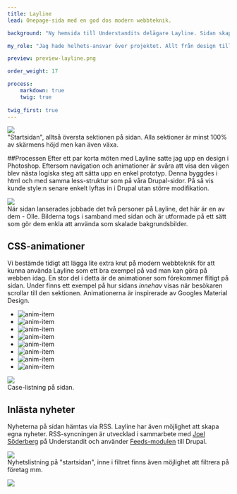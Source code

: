 ```yaml
---
title: Layline
lead: Onepage-sida med en god dos modern webbteknik.

background: "Ny hemsida till Understandits delägare Layline. Sidan skapades runt samma tid som Google visade upp sin Material Design vilket jag jag väldigt sugen att kolla närmare på."

my_role: "Jag hade helhets-ansvar över projektet. Allt från design till prototyp och vidare in i Drupal. Nyhetsflödet är byggt ihop med Joel Söderberg på Understandit."

preview: preview-layline.png

order_weight: 17

process:
    markdown: true
    twig: true
    
twig_first: true
---
```


![](layline1.jpg)  
"Startsidan", alltså översta sektionen på sidan. Alla sektioner är minst 100% av skärmens höjd men kan även växa.

##Processen
Efter ett par korta möten med Layline satte jag upp en design i Photoshop. Eftersom navigation och animationer är svåra att visa den vägen blev nästa logiska steg att sätta upp en enkel prototyp. Denna byggdes i html och med samma less-struktur som på våra Drupal-sidor. På så vis kunde style:n senare enkelt lyftas in i Drupal utan större modifikation.

![](layline-olle.jpg)  
När sidan lanserades jobbade det två personer på Layline, det här är en av dem - Olle. Bilderna togs i samband med sidan och är utformade på ett sätt som gör dem enkla att använda som skalade bakgrundsbilder.

## CSS-animationer
Vi bestämde tidigt att lägga lite extra krut på modern webbteknik för att kunna använda Layline som ett bra exempel på vad man kan göra på webben idag. En stor del i detta är de animationer som förekommer flitigt på sidan. Under finns ett exempel på hur sidans *innehav* visas när besökaren scrollar till den sektionen. Animationerna är inspirerade av Googles Material Design.

<ul class="layline-case-anim animated">
	<li><img src="{{ theme_url }}/img/anim-item.png" alt="anim-item" /></li>
	<li><img src="{{ theme_url }}/img/anim-item.png" alt="anim-item" /></li>
	<li><img src="{{ theme_url }}/img/anim-item.png" alt="anim-item" /></li>
	<li><img src="{{ theme_url }}/img/anim-item.png" alt="anim-item" /></li>
	<li><img src="{{ theme_url }}/img/anim-item.png" alt="anim-item" /></li>
	<li><img src="{{ theme_url }}/img/anim-item.png" alt="anim-item" /></li>
	<li><img src="{{ theme_url }}/img/anim-item.png" alt="anim-item" /></li>
	<li><img src="{{ theme_url }}/img/anim-item.png" alt="anim-item" /></li>
</ul>

![](layline-case.png)  
Case-listning på sidan.

## Inlästa nyheter
Nyheterna på sidan hämtas via RSS. Layline har även möjlighet att skapa egna nyheter. RSS-syncningen är utvecklad i sammarbete med [Joel Söderberg](http://joelsoderberg.se/) på Understandit och använder [Feeds-modulen](https://www.drupal.org/project/feeds) till Drupal.

![](layline-news.jpg)  
Nyhetslistning på "startsidan", inne i filtret finns även möjlighet att filtrera på företag mm.

![](layline-map.jpg)

